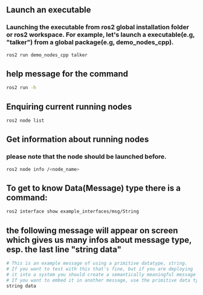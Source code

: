 ## Launch an executable
### Launching the executable from ros2 global installation folder or ros2 workspace. For example, let's launch a executable(e.g, "talker") from a global package(e.g, demo_nodes_cpp). 
```bash
ros2 run demo_nodes_cpp talker 
```
## help message for the command
```bash
ros2 run -h
```
## Enquiring current running nodes
```bash
ros2 node list
```
## Get information about running nodes
### please note that the node should be launched before. 
```bash
ros2 node info /<node_name>
```
## To get to know Data(Message) type there is a command:
```bash
ros2 interface show example_interfaces/msg/String
```
## the following message will appear on screen which gives us many infos about message type, esp. the last line "string data"
```bash
# This is an example message of using a primitive datatype, string.
# If you want to test with this that's fine, but if you are deploying
# it into a system you should create a semantically meaningful message type.
# If you want to embed it in another message, use the primitive data type instead.
string data
```
